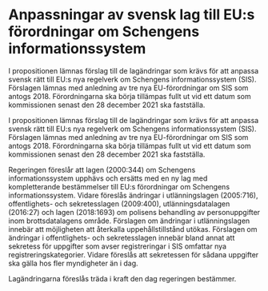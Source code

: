 # Anpassningar av svensk lag till EU:s förordningar om Schengens informationssystem

I propositionen lämnas förslag till de lagändringar som krävs för att anpassa svensk rätt till EU:s nya regelverk om Schengens informationssystem (SIS). Förslagen lämnas med anledning av tre nya EU-förordningar om SIS som antogs 2018. Förordningarna ska börja tillämpas fullt ut vid ett datum som kommissionen senast den 28 december 2021 ska fastställa.

I propositionen lämnas förslag till de lagändringar som krävs för att anpassa svensk rätt till EU:s nya regelverk om Schengens informationssystem (SIS). Förslagen lämnas med anledning av tre nya EU-förordningar om SIS som antogs 2018. Förordningarna ska börja tillämpas fullt ut vid ett datum som kommissionen senast den 28 december 2021 ska fastställa.

Regeringen föreslår att lagen (2000:344) om Schengens informationssystem upphävs och ersätts med en ny lag med kompletterande bestämmelser till EU:s förordningar om Schengens informationssystem. Vidare föreslås ändringar i utlänningslagen (2005:716), offentlighets- och sekretesslagen (2009:400), utlänningsdatalagen (2016:27) och lagen (2018:1693) om polisens behandling av personuppgifter inom brottsdatalagens område. Förslagen om ändringar i utlänningslagen innebär att möjligheten att återkalla uppehållstillstånd utökas. Förslagen om ändringar i offentlighets- och sekretesslagen innebär bland annat att sekretess för uppgifter som avser registreringar i SIS omfattar nya registreringskategorier. Vidare föreslås att sekretessen för sådana uppgifter ska gälla hos fler myndigheter än i dag.

Lagändringarna föreslås träda i kraft den dag regeringen bestämmer.
